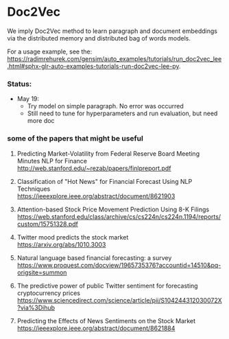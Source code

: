 # Doc2Vec
We imply Doc2Vec method to learn paragraph and document embeddings via the distributed memory and distributed bag of words models.

For a usage example, see the: https://radimrehurek.com/gensim/auto_examples/tutorials/run_doc2vec_lee.html#sphx-glr-auto-examples-tutorials-run-doc2vec-lee-py.

### Status:
* May 19: 
  - Try model on simple paragraph. No error was occurred
  - Still need to tune for hyperparameters and run evaluation, but need more doc 


### some of the papers that might be useful

1. Predicting Market-Volatility from
Federal Reserve Board Meeting Minutes
NLP for Finance  
http://web.stanford.edu/~rezab/papers/finlpreport.pdf

2. Classification of "Hot News" for Financial Forecast Using NLP Techniques  
https://ieeexplore.ieee.org/abstract/document/8621903

3. Attention-based Stock Price Movement Prediction Using 8-K Filings  
https://web.stanford.edu/class/archive/cs/cs224n/cs224n.1194/reports/custom/15751328.pdf

4. Twitter mood predicts the stock market  
https://arxiv.org/abs/1010.3003

5. Natural language based financial forecasting: a survey  
https://www.proquest.com/docview/1965735376?accountid=14510&pq-origsite=summon

6. The predictive power of public Twitter sentiment for forecasting cryptocurrency prices  
https://www.sciencedirect.com/science/article/pii/S104244312030072X?via%3Dihub

7. Predicting the Effects of News Sentiments on the Stock Market  
https://ieeexplore.ieee.org/abstract/document/8621884
